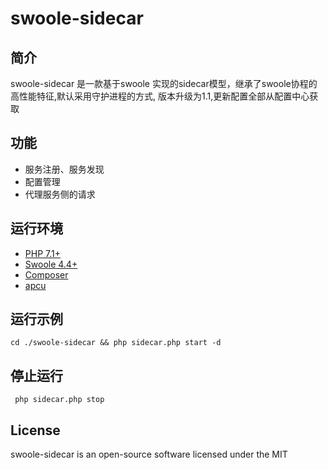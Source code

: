 # swoole-sidecar
 
## 简介

swoole-sidecar 是一款基于swoole 实现的sidecar模型，继承了swoole协程的高性能特征,默认采用守护进程的方式,
版本升级为1.1,更新配置全部从配置中心获取


## 功能

- 服务注册、服务发现
- 配置管理
- 代理服务侧的请求

## 运行环境

- [PHP 7.1+](https://github.com/php/php-src/releases)
- [Swoole 4.4+](https://github.com/swoole/swoole-src/releases)
- [Composer](https://getcomposer.org/)
- [apcu](https://github.com/krakjoe/apcu)

## 运行示例
```
cd ./swoole-sidecar && php sidecar.php start -d
```

## 停止运行
```
 php sidecar.php stop
```

## License

swoole-sidecar is an open-source software licensed under the MIT